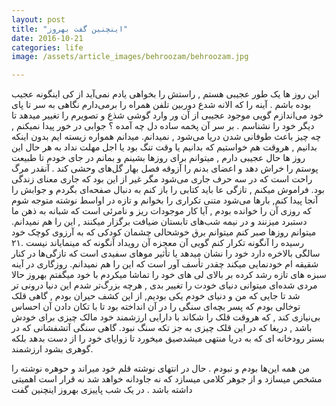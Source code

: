 ```yaml
---
layout: post
title: "اینچنین گفت بهروز"
date: 2016-10-21
categories: life
image: /assets/article_images/behroozam/behroozam.jpg

---
```

این روز ها یک طور عجیبی هستم , راستش را بخواهی یادم نمی‌آید از کی اینگونه عجیب بوده باشم . آینه را که الانه شدع دوربین تلفن همراه را برمی‌دارم نگاهی به سر تا پای خود می‌اندازم گویی موجود عجیبی از آن ور وارد گوشی شذع و تصویرم را تغییر میدهد تا دیگر خود را نشناسم . بر سر آن پخمه ساده دل چه آمده ؟
جوابی در خور پیدا نمیکنم , چه چیز باعث طوفانی شدن دریا می‌شود , نمیدانم. میدانم همواره زیسته ایم بدون اینکه بدانیم , هروقت هم خواستیم که بدانیم یا وقت تنگ بود یا اجل مهلت نداد به هر حال این روز ها حال عجیبی دارم , میتوانم برای روزها بشینم و بمانم در جای خودم تا طبیعت پوستم را خراش دهد و اعضای بدنم را آزوقه فصل بهار گل‌های وحشی کند . آنقدر مرگ راحت است که در سه حرف جاری می‌شود مگر غیر از این بود که جاری معنای زندگی بود. فراموش میکنم , تازگی عا باید کتابی را باز کنم به دنبال صفحه‌ای بگردم و جوابش را آنجا پیدا کنم, بارها می‌شود متنی تکراری را بخوانم و تازه در اواسط نوشته متوجه شوم که روزی آن را خوانده بودم , آیا کار موجودات ریز و نامرئی است که شبانه به ‌ذهن ما دستبرد میزنند و در نیمه شب‌های تابستان ضیافت برگزار میکنند , این را هم نمیدانم.
میتوانم روزها صبر کنم میتوانم برق خوشحالی چشمان کودکی که به آرزوی کوچک خود رسیده را آنگونه تکرار کنم گویی آن معجزه آن رویداد آنگونه که مینمایاند نیست .۲۱ سالگی بالاخره دارد خود را نشان میدهد یا تأثیر موهای سفیدی است که تازگی‌ها در کنار شقیقه ام خودنمایی میکند چقدر تأسف آور است که این را هم نمیدانم.
روزگاری در آینه سبزه های تازه رشد کرده بر بالای لی های خود را تماشا میکردم با خود میگفتم بهروز حالا مردی شده‌ای میتوانی دنیای خودت را تغییر بدی , هرچه بزرگ‌تر شدم این دنیا درونی تر شد تا جایی که من و دنیای خودم یکی بودیم, از این کشف حیران بودم , گاهی قلک توخالی بودم که پسر بچه‌ای سنگی را در آن انداخته بود تا با تکان دادن آن احساس بی‌نیازی کند , که هروقت قلک را شکاند با دارایی ارزشمند خود مالک چیزی برای خودش باشد , دریغا که در این قلک چیزی به جز تکه سنگ نبود. گاهی سنگی آتشفشانی که در بستر رودخانه ای که به دریا منتهی میشدصیق میخورد تا زوایای خود را از دست بدهد بلکه گوهری بشود ارزشمند.

من همه این‌ها بودم و نبودم . 
حال در انتهای نوشته قلم خود میراند و حوهره نوشته را مشخص میسازد و از جوهر کلامی میسازد که نه جاودانه خواهد شد نه قرار است اهمیتی داشته باشد . 
در یک شب پاییزی بهروز اینچنین گفت
